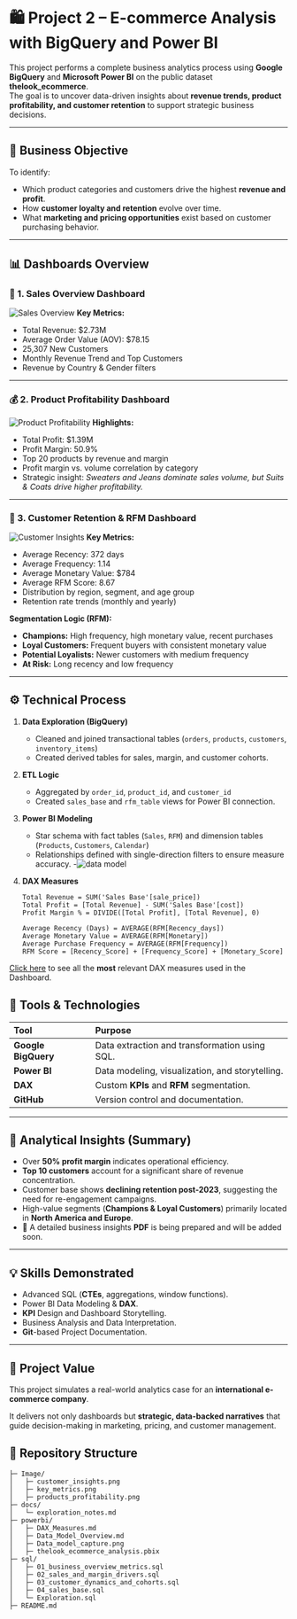 # 🛍️ Project 2 – E-commerce Analysis with BigQuery and Power BI

This project performs a complete business analytics process using **Google BigQuery** and **Microsoft Power BI** on the public dataset **thelook_ecommerce**.  
The goal is to uncover data-driven insights about **revenue trends, product profitability, and customer retention** to support strategic business decisions.

---

## 🎯 Business Objective

To identify:
- Which product categories and customers drive the highest **revenue and profit**.
- How **customer loyalty and retention** evolve over time.
- What **marketing and pricing opportunities** exist based on customer purchasing behavior.

---

## 📊 Dashboards Overview

### 🧭 1. Sales Overview Dashboard
![Sales Overview](Image/key_metrics.png)
**Key Metrics:**
- Total Revenue: \$2.73M  
- Average Order Value (AOV): \$78.15  
- 25,307 New Customers  
- Monthly Revenue Trend and Top Customers  
- Revenue by Country & Gender filters

---

### 💰 2. Product Profitability Dashboard
![Product Profitability](Image/products_profitability.png)
**Highlights:**
- Total Profit: \$1.39M  
- Profit Margin: 50.9%  
- Top 20 products by revenue and margin  
- Profit margin vs. volume correlation by category  
- Strategic insight: *Sweaters and Jeans dominate sales volume, but Suits & Coats drive higher profitability.*

---

### 👥 3. Customer Retention & RFM Dashboard
![Customer Insights](Image/customer_insights.png)
**Key Metrics:**
- Average Recency: 372 days  
- Average Frequency: 1.14  
- Average Monetary Value: \$784  
- Average RFM Score: 8.67  
- Distribution by region, segment, and age group  
- Retention rate trends (monthly and yearly)

**Segmentation Logic (RFM):**
- **Champions:** High frequency, high monetary value, recent purchases  
- **Loyal Customers:** Frequent buyers with consistent monetary value  
- **Potential Loyalists:** Newer customers with medium frequency  
- **At Risk:** Long recency and low frequency  

---

## ⚙️ Technical Process

1. **Data Exploration (BigQuery)**
   - Cleaned and joined transactional tables (`orders`, `products`, `customers`, `inventory_items`)
   - Created derived tables for sales, margin, and customer cohorts.

2. **ETL Logic**
   - Aggregated by `order_id`, `product_id`, and `customer_id`
   - Created `sales_base` and `rfm_table` views for Power BI connection.

3. **Power BI Modeling**
   - Star schema with fact tables (`Sales`, `RFM`) and dimension tables (`Products`, `Customers`, `Calendar`)
   - Relationships defined with single-direction filters to ensure measure accuracy.
   -![data model](powerbi/Data_model_capture.png)

4. **DAX Measures**
   ```DAX
   Total Revenue = SUM('Sales Base'[sale_price])
   Total Profit = [Total Revenue] - SUM('Sales Base'[cost])
   Profit Margin % = DIVIDE([Total Profit], [Total Revenue], 0)

   Average Recency (Days) = AVERAGE(RFM[Recency_days])
   Average Monetary Value = AVERAGE(RFM[Monetary])
   Average Purchase Frequency = AVERAGE(RFM[Frequency])
   RFM Score = [Recency_Score] + [Frequency_Score] + [Monetary_Score]
   ```
[Click here](powerbi/DAX_Measures.md)  to see all the **most** relevant DAX measures used in the Dashboard. 
## 🧱 Tools & Technologies

| Tool | Purpose |
| :--- | :--- |
| **Google BigQuery** | Data extraction and transformation using SQL. |
| **Power BI** | Data modeling, visualization, and storytelling. |
| **DAX** | Custom **KPIs** and **RFM** segmentation. |
| **GitHub** | Version control and documentation. |

---

## 🧠 Analytical Insights (Summary)

* Over **50% profit margin** indicates operational efficiency.
* **Top 10 customers** account for a significant share of revenue concentration.
* Customer base shows **declining retention post-2023**, suggesting the need for re-engagement campaigns.
* High-value segments (**Champions & Loyal Customers**) primarily located in **North America and Europe**.
* 📄 A detailed business insights **PDF** is being prepared and will be added soon.

---

## 💡 Skills Demonstrated

* Advanced SQL (**CTEs**, aggregations, window functions).
* Power BI Data Modeling & **DAX**.
* **KPI** Design and Dashboard Storytelling.
* Business Analysis and Data Interpretation.
* **Git**-based Project Documentation.

---

## 🚀 Project Value

This project simulates a real-world analytics case for an **international e-commerce company**.

It delivers not only dashboards but **strategic, data-backed narratives** that guide decision-making in marketing, pricing, and customer management.

## 📁 Repository Structure
```pgsql
├─ Image/
│   ├─ customer_insights.png
│   ├─ key_metrics.png
│   ├─ products_profitability.png
├─ docs/
│   └─ exploration_notes.md
├─ powerbi/
│   ├─ DAX_Measures.md
│   ├─ Data_Model_Overview.md
│   ├─ Data_model_capture.png
│   ├─ thelook_ecommerce_analysis.pbix
├─ sql/
│   ├─ 01_business_overview_metrics.sql
│   ├─ 02_sales_and_margin_drivers.sql
│   ├─ 03_customer_dynamics_and_cohorts.sql
│   ├─ 04_sales_base.sql
│   └─ Exploration.sql
├─ README.md
```
